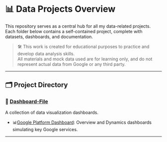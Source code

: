 # 📊 Data Projects Overview

This repository serves as a central hub for all my data-related projects.  
Each folder below contains a self-contained project, complete with datasets, dashboards, and documentation.

> 🛠️ This work is created for educational purposes to practice and develop data analysis skills.  
> All materials and mock data used are for learning only, and do not represent actual data from Google or any third party.

---

## 🗂️ Project Directory

### 📁 [Dashboard-File](./Dashboard-File)
A collection of data visualization dashboards.

 - 📊[Google Platform Dashboard](./Dashboard-File/Google%20Platform): Overview and Dynamics dashboards simulating key Google services.

---
